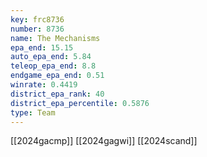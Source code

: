 ```yaml
---
key: frc8736
number: 8736
name: The Mechanisms
epa_end: 15.15
auto_epa_end: 5.84
teleop_epa_end: 8.8
endgame_epa_end: 0.51
winrate: 0.4419
district_epa_rank: 40
district_epa_percentile: 0.5876
type: Team
---
```

[[2024gacmp]]
[[2024gagwi]]
[[2024scand]]
